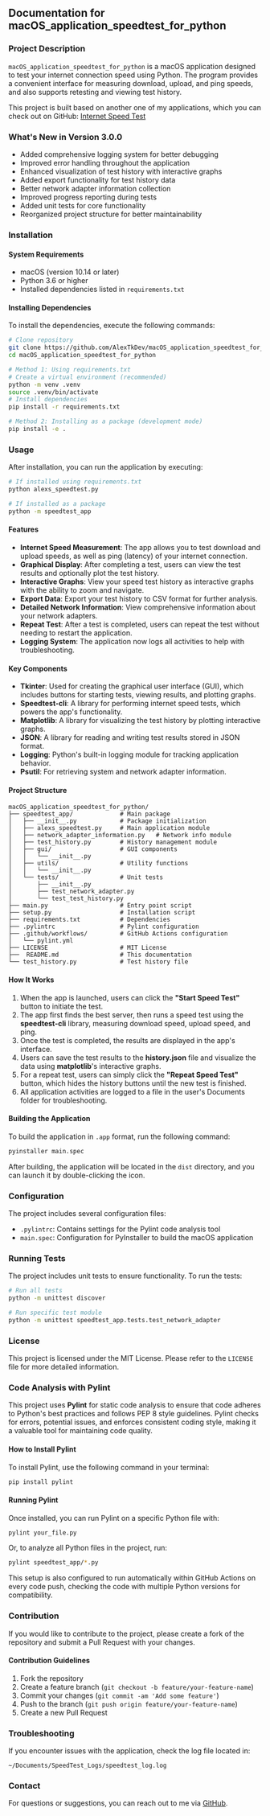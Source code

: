 ## Documentation for macOS_application_speedtest_for_python

### Project Description
`macOS_application_speedtest_for_python` is a macOS application designed to test your internet connection 
speed using Python. The program provides a convenient interface for measuring download, upload, and ping speeds, 
and also supports retesting and viewing test history.

This project is built based on another one of my applications, which you can check out on GitHub:
[Internet Speed Test](https://github.com/AlexTkDev/different_mini-apps/tree/main/check_internrt_speed)

### What's New in Version 3.0.0
- Added comprehensive logging system for better debugging
- Improved error handling throughout the application
- Enhanced visualization of test history with interactive graphs
- Added export functionality for test history data
- Better network adapter information collection
- Improved progress reporting during tests
- Added unit tests for core functionality
- Reorganized project structure for better maintainability

### Installation

#### System Requirements
- macOS (version 10.14 or later)
- Python 3.6 or higher
- Installed dependencies listed in `requirements.txt`

#### Installing Dependencies
To install the dependencies, execute the following commands:

```bash
# Clone repository
git clone https://github.com/AlexTkDev/macOS_application_speedtest_for_python.git
cd macOS_application_speedtest_for_python

# Method 1: Using requirements.txt
# Create a virtual environment (recommended)
python -m venv .venv
source .venv/bin/activate
# Install dependencies
pip install -r requirements.txt

# Method 2: Installing as a package (development mode)
pip install -e .
```

### Usage
After installation, you can run the application by executing:
```bash
# If installed using requirements.txt
python alexs_speedtest.py

# If installed as a package
python -m speedtest_app
```

#### Features
- **Internet Speed Measurement**: The app allows you to test download and upload speeds, as well as ping (latency) of your internet connection.
- **Graphical Display**: After completing a test, users can view the test results and optionally plot the test history.
- **Interactive Graphs**: View your speed test history as interactive graphs with the ability to zoom and navigate.
- **Export Data**: Export your test history to CSV format for further analysis.
- **Detailed Network Information**: View comprehensive information about your network adapters.
- **Repeat Test**: After a test is completed, users can repeat the test without needing to restart the application.
- **Logging System**: The application now logs all activities to help with troubleshooting.

#### Key Components
- **Tkinter**: Used for creating the graphical user interface (GUI), which includes buttons for starting tests, viewing results, and plotting graphs.
- **Speedtest-cli**: A library for performing internet speed tests, which powers the app's functionality.
- **Matplotlib**: A library for visualizing the test history by plotting interactive graphs.
- **JSON**: A library for reading and writing test results stored in JSON format.
- **Logging**: Python's built-in logging module for tracking application behavior.
- **Psutil**: For retrieving system and network adapter information.

#### Project Structure
```
macOS_application_speedtest_for_python/
├── speedtest_app/             # Main package
│   ├── __init__.py            # Package initialization
│   ├── alexs_speedtest.py     # Main application module
│   ├── network_adapter_information.py   # Network info module
│   ├── test_history.py        # History management module
│   ├── gui/                   # GUI components
│   │   └── __init__.py
│   ├── utils/                 # Utility functions
│   │   └── __init__.py
│   └── tests/                 # Unit tests
│       ├── __init__.py
│       ├── test_network_adapter.py
│       └── test_test_history.py
├── main.py                    # Entry point script
├── setup.py                   # Installation script
├── requirements.txt           # Dependencies
├── .pylintrc                  # Pylint configuration
├── .github/workflows/         # GitHub Actions configuration
│   └── pylint.yml
├── LICENSE                    # MIT License
├──  README.md                 # This documentation
└── test_history.py            # Test history file 
```

#### How It Works
1. When the app is launched, users can click the **"Start Speed Test"** button to initiate the test.
2. The app first finds the best server, then runs a speed test using the **speedtest-cli** library, measuring download speed, upload speed, and ping.
3. Once the test is completed, the results are displayed in the app's interface.
4. Users can save the test results to the **history.json** file and visualize the data using **matplotlib**'s interactive graphs.
5. For a repeat test, users can simply click the **"Repeat Speed Test"** button, which hides the history buttons until the new test is finished.
6. All application activities are logged to a file in the user's Documents folder for troubleshooting.

#### Building the Application
To build the application in `.app` format, run the following command:
```bash
pyinstaller main.spec
```
After building, the application will be located in the `dist` directory, and you can launch it by double-clicking the icon.

### Configuration
The project includes several configuration files:
- `.pylintrc`: Contains settings for the Pylint code analysis tool
- `main.spec`: Configuration for PyInstaller to build the macOS application

### Running Tests
The project includes unit tests to ensure functionality. To run the tests:
```bash
# Run all tests
python -m unittest discover

# Run specific test module
python -m unittest speedtest_app.tests.test_network_adapter
```

### License
This project is licensed under the MIT License. Please refer to the `LICENSE` file for more detailed information.

### Code Analysis with Pylint
This project uses **Pylint** for static code analysis to ensure that code adheres to Python's 
best practices and follows PEP 8 style guidelines. Pylint checks for errors, potential issues,
and enforces consistent coding style, making it a valuable tool for maintaining code quality.

#### How to Install Pylint
To install Pylint, use the following command in your terminal:
```bash
pip install pylint
```

#### Running Pylint
Once installed, you can run Pylint on a specific Python file with:
```bash
pylint your_file.py
```
Or, to analyze all Python files in the project, run:
```bash
pylint speedtest_app/*.py
```
This setup is also configured to run automatically within GitHub Actions on every code push, 
checking the code with multiple Python versions for compatibility.
 
### Contribution
If you would like to contribute to the project, please create a fork of the repository and submit a Pull Request with your changes.

#### Contribution Guidelines
1. Fork the repository
2. Create a feature branch (`git checkout -b feature/your-feature-name`)
3. Commit your changes (`git commit -am 'Add some feature'`)
4. Push to the branch (`git push origin feature/your-feature-name`)
5. Create a new Pull Request

### Troubleshooting
If you encounter issues with the application, check the log file located in:
```
~/Documents/SpeedTest_Logs/speedtest_log.log
```

### Contact
For questions or suggestions, you can reach out to me via [GitHub](https://github.com/AlexTkDev).